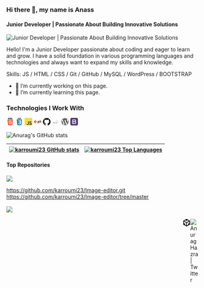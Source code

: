 ### Hi there 👋, my name is Anass
#### Junior Developer | Passionate About Building Innovative Solutions 
![Junior Developer | Passionate About Building Innovative Solutions ](https://media.licdn.com/dms/image/D4E16AQHkjaedl98IBg/profile-displaybackgroundimage-shrink_350_1400/0/1719588500610?e=1725494400&v=beta&t=7oXI37cj5BbepcjAhuUOuidNv0LBujTiI15iT_6QF0w)

Hello! I'm a Junior Developer passionate about coding and eager to learn and grow. I have a solid foundation in various programming languages and technologies and always want to expand my skills and knowledge.

Skills: JS / HTML / CSS / Git / GitHub / MySQL / WordPress / BOOTSTRAP

- 🔭 I’m currently working on this page. 
- 🌱 I’m currently learning this page. 

### Technologies I Work With

<code><img height="20" alt="html" src="https://raw.githubusercontent.com/github/explore/80688e429a7d4ef2fca1e82350fe8e3517d3494d/topics/html/html.png"></code>
<code><img height="20" alt="css" src="https://raw.githubusercontent.com/github/explore/80688e429a7d4ef2fca1e82350fe8e3517d3494d/topics/css/css.png"></code>
<code><img height="20" alt="javascript" src="https://raw.githubusercontent.com/github/explore/80688e429a7d4ef2fca1e82350fe8e3517d3494d/topics/javascript/javascript.png"></code>
<code><img height="20" alt="git" src="https://raw.githubusercontent.com/github/explore/80688e429a7d4ef2fca1e82350fe8e3517d3494d/topics/git/git.png"></code>
<code><img height="20" alt="GitHub" src="https://raw.githubusercontent.com/github/explore/cb661bc288627f05a5ac4187b00495fd8048c9fa/topics/github/github.png"></code>
<code><img height="20" alt="MySQL" src="https://raw.githubusercontent.com/github/explore/80688e429a7d4ef2fca1e82350fe8e3517d3494d/topics/mysql/mysql.png"></code>
<code><img height="20" alt="WordPress" src="https://raw.githubusercontent.com/github/explore/882462b8ecc337fd9c9b2572bc463a1cbc88fb6a/topics/wordpress/wordpress.png"></code>
<code><img height="20" alt="Bootstrap" 
src="https://raw.githubusercontent.com/github/explore/main/topics/bootstrap/bootstrap.png"></code>



![Anurag's GitHub stats](https://github-readme-stats.vercel.app/api?username=karroumi23&show_icons=true)



| <a href="https://github.com/karroumi23/github-readme-stats"><img align="center" src="https://github-readme-stats.vercel.app/api?username=karroumi23&show_icons=true&include_all_commits=true&theme=buefy&hide_border=true" alt="karroumi23 GitHub stats" /></a> | <a href="https://github.com/karroumi23/github-readme-stats"><img align="center" src="https://github-readme-stats.vercel.app/api/top-langs/?username=karroumi23&layout=compact&theme=buefy&hide_border=true" alt="karroumi23 Top Languages" /></a> |
| ------------- | ------------- |




#### Top Repositories


<a href="https://github.com/anuraghazra/Image-editor">
  <img align="center" src="https://github.com/karroumi23/Image-editor.git
" />
</a>



https://github.com/karroumi23/Image-editor.git
https://github.com/karroumi23/Image-editor/tree/master



<a href="https://github.com/anuraghazra/anuraghazra.github.io">
  <img align="center" src="[https://github-readme-stats.vercel.app/api/pin/?username=anuraghazra&repo=anuraghazra.github.io&theme=buefy](https://github.com/karroumi23/Image-editor.git)" />
</a>

<br />
<br />

<a href="https://twitter.com/anuraghazru">
  <img align="right" alt="Anurag Hazra | Twitter" width="21px" src="https://raw.githubusercontent.com/anuraghazra/anuraghazra/master/assets/twitter.svg" />
</a>
<a href="https://codesandbox.io/u/anuraghazra">
  <img align="right" alt="Anurag Hazra | CodeSandbox" width="20px" src="https://raw.githubusercontent.com/anuraghazra/anuraghazra/master/assets/codesandbox.svg" />
</a>


